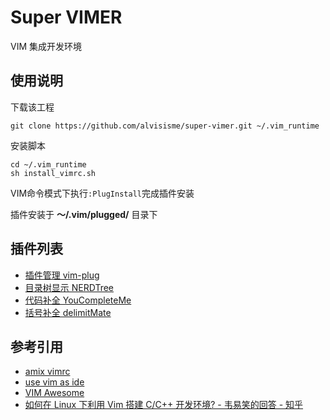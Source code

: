 # Super VIMER
VIM 集成开发环境

## 使用说明

下载该工程　
```shell
git clone https://github.com/alvisisme/super-vimer.git ~/.vim_runtime
```

安装脚本
```shell
cd ~/.vim_runtime
sh install_vimrc.sh
```

VIM命令模式下执行`:PlugInstall`完成插件安装

插件安装于 **～/.vim/plugged/** 目录下

## 插件列表

* [插件管理 vim-plug](https://github.com/junegunn/vim-plug)
* [目录树显示 NERDTree](https://github.com/scrooloose/nerdtree)
* [代码补全 YouCompleteMe](https://github.com/valloric/youcompleteme)
* [括号补全 delimitMate](https://github.com/Raimondi/delimitMate)

## 参考引用

* [amix vimrc](https://github.com/amix/vimrc)
* [use vim as ide](https://github.com/yangyangwithgnu/use_vim_as_ide)
* [VIM Awesome](https://vimawesome.com/)
* [如何在 Linux 下利用 Vim 搭建 C/C++ 开发环境? - 韦易笑的回答 - 知乎](https://www.zhihu.com/question/47691414/answer/373700711)
